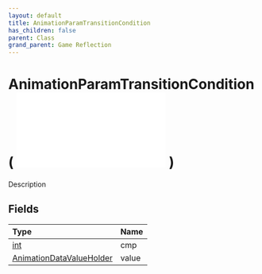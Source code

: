 ```yaml
---
layout: default
title: AnimationParamTransitionCondition
has_children: false
parent: Class
grand_parent: Game Reflection
---
```

# AnimationParamTransitionCondition( ![ AnimationParamTransitionConditionBase ](/game-reflection/classes/animation_param_transition_condition_base.md) )
Description 

## Fields
| Type | Name |
|:-------------|:--------------|
| [int](/game-reflection/enums/int.md) | cmp |
| [AnimationDataValueHolder](/game-reflection/components/animation_data_value_holder.md) | value |

